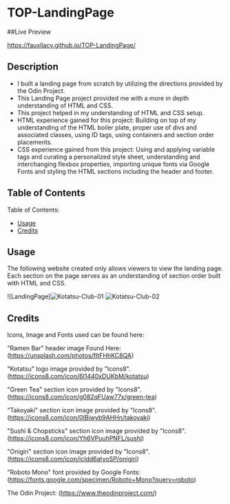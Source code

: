 # TOP-LandingPage

##Live Preview

https://fauxllacy.github.io/TOP-LandingPage/

## Description

- I built a landing page from scratch by utilizing the directions provided by the Odin Project.
- This Landing Page project provided me with a more in depth understanding of HTML and CSS. 
- This project helped in my understanding of HTML and CSS setup.
- HTML experience gained for this project: Building on top of my understanding of the HTML boiler plate, proper use of divs and associated classes, using ID tags, using containers and section order placements.
- CSS experience gained from this project: Using and applying variable tags and curating a personalized style sheet, understanding and interchanging flexbox properties, importing unique fonts via Google Fonts and styling the HTML sections including the header and footer.

## Table of Contents

Table of Contents:

- [Usage](#usage)
- [Credits](#credits)

## Usage

The following website created only allows viewers to view the landing page.
Each section on the page serves as an understanding of section order built with HTML and CSS.

![LandingPage]![Kotatsu-Club-01](https://user-images.githubusercontent.com/106291908/197661231-2a4f7082-bb95-4425-9313-1630531d2b18.jpg)
![Kotatsu-Club-02](https://user-images.githubusercontent.com/106291908/197661242-27ebadfa-a405-4688-bba7-25d64f949815.jpg)

  
## Credits

Icons, Image and Fonts used can be found here:

"Ramen Bar" header image Found Here: (https://unsplash.com/photos/fItFHhKC8QA)

"Kotatsu" logo image provided by "Icons8".
(https://icons8.com/icon/6I1440xDUKbM/kotatsu)

"Green Tea" section icon provided by "Icons8".
(https://icons8.com/icon/g082qFUaw77x/green-tea)

"Takoyaki" section icon image provided by "Icons8".
(https://icons8.com/icon/0IBiwyb9AHHn/takoyaki)

"Sushi & Chopsticks" section icon image provided by "Icons8".
(https://icons8.com/icon/Yh6VPuuhPNFL/sushi)

"Onigiri" section icon image provided by "Icons8".
(https://icons8.com/icon/icIdd6atyoSP/onigiri)

"Roboto Mono" font provided by Google Fonts:
(https://fonts.google.com/specimen/Roboto+Mono?query=roboto)

The Odin Project:
(https://www.theodinproject.com/)
